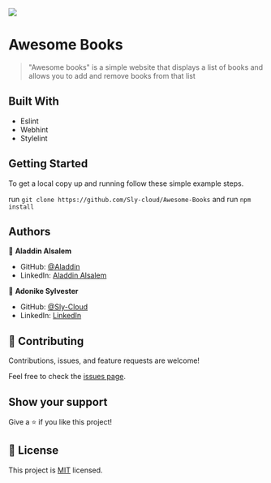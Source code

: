 ![](https://img.shields.io/badge/Microverse-blueviolet)

# Awesome Books

> "Awesome books" is a simple website that displays a list of books and allows you to add and remove books from that list

## Built With

- Eslint
- Webhint
- Stylelint

## Getting Started

To get a local copy up and running follow these simple example steps.

run `git clone https://github.com/Sly-cloud/Awesome-Books` and run `npm install`

## Authors

👤 **Aladdin Alsalem**

- GitHub: [@Aladdin](https://github.com/AlaaAlsalem)
- LinkedIn: [Aladdin Alsalem](https://www.linkedin.com/in/aladdin-alsalem-5a68ba1a0/)

👤 **Adonike Sylvester**

- GitHub: [@Sly-Cloud](https://github.com/Sly-Cloud)
- LinkedIn: [LinkedIn](https://www.linkedin.com/in/sylvester-adonike/)

## 🤝 Contributing

Contributions, issues, and feature requests are welcome!

Feel free to check the [issues page](../../issues/).

## Show your support

Give a ⭐️ if you like this project!

## 📝 License

This project is [MIT](./MIT.md) licensed.
